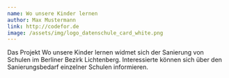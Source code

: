 ```yaml
---
name: Wo unsere Kinder lernen
author: Max Mustermann
link: http://codefor.de
image: /assets/img/logo_datenschule_card_white.png
---
```

Das Projekt Wo unsere Kinder lernen widmet sich der Sanierung von Schulen im Berliner Bezirk Lichtenberg.
Interessierte können sich über den Sanierungsbedarf einzelner Schulen informieren.


